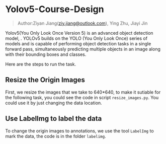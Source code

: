 # Yolov5-Course-Design

> Author:Ziyan Jiang(ziy.jiang@outlook.com), Ying Zhu, Jiayi Jin

Yolov5(You Only Look Once Version 5) is an advanced object detection model, . YOLOv5 builds on the YOLO (You Only Look Once) series of models and is capable of performing object detection tasks in a single forward pass, simultaneously predicting multiple objects in an image along with their bounding boxes and classes.

Here are the steps to run the task.

## Resize the Origin Images

First, we resize the images that we take to 640*640, to make it sutiable for the following task, you could see the code in script `resize_images.py`. You could use it by just changing the data location.

## Use LabelImg to label the data

To change the origin images to annotations, we use the tool `LabelImg` to mark the data, the code is in the folder `labelimg`.
